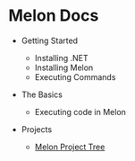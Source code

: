 # Melon Docs

- Getting Started
  - Installing .NET
  - Installing Melon
  - Executing Commands

- The Basics
  - Executing code in Melon

- Projects
  - [Melon Project Tree](https://github.com/MelonRuntime/Melon/blob/feat/docs/projects/melon-docs/projects/MelonProjectTree.md)
